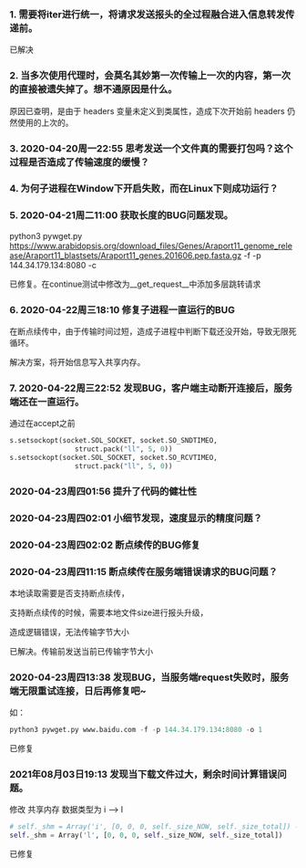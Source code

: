 ### 1. 需要将iter进行统一，将请求发送报头的全过程融合进入信息转发传递前。

已解决


### 2. 当多次使用代理时，会莫名其妙第一次传输上一次的内容，第一次的直接被遗失掉了。想不通原因是什么。

原因已查明，是由于 headers 变量未定义到类属性，造成下次开始前 headers 仍然使用的上次的。


### 3. 2020-04-20周一22:55 思考发送一个文件真的需要打包吗？这个过程是否造成了传输速度的缓慢？


### 4. 为何子进程在Window下开启失败，而在Linux下则成功运行？


### 5. 2020-04-21周二11:00 获取长度的BUG问题发现。

python3 pywget.py https://www.arabidopsis.org/download_files/Genes/Araport11_genome_release/Araport11_blastsets/Araport11_genes.201606.pep.fasta.gz -f -p 144.34.179.134:8080 -c

已修复。在continue测试中修改为__get_request__中添加多层跳转请求

### 6. 2020-04-22周三18:10 修复子进程一直运行的BUG

在断点续传中，由于传输时间过短，造成子进程中判断下载还没开始，导致无限死循环。

解决方案，将开始信息写入共享内存。

### 7. 2020-04-22周三22:52 发现BUG，客户端主动断开连接后，服务端还在一直运行。

通过在accept之前
```python
s.setsockopt(socket.SOL_SOCKET, socket.SO_SNDTIMEO,
                struct.pack("ll", 5, 0))
s.setsockopt(socket.SOL_SOCKET, socket.SO_RCVTIMEO,
                struct.pack("ll", 5, 0))
```

### 2020-04-23周四01:56 提升了代码的健壮性


### 2020-04-23周四02:01 小细节发现，速度显示的精度问题？

### 2020-04-23周四02:02 断点续传的BUG修复

### 2020-04-23周四11:15 断点续传在服务端错误请求的BUG问题？

本地读取需要是否支持断点续传，

支持断点续传的时候，需要本地文件size进行报头升级，

造成逻辑错误，无法传输字节大小

已解决。传输前发送当前已传输字节大小

### 2020-04-23周四13:38 发现BUG，当服务端request失败时，服务端无限重试连接，日后再修复吧~

如：
```python
python3 pywget.py www.baidu.com -f -p 144.34.179.134:8080 -o 1
```

已修复

### 2021年08月03日19:13 发现当下载文件过大，剩余时间计算错误问题。

修改 共享内存 数据类型为 i --> l
```python
# self._shm = Array('i', [0, 0, 0, self._size_NOW, self._size_total]) -->
self._shm = Array('l', [0, 0, 0, self._size_NOW, self._size_total])
```

已修复
